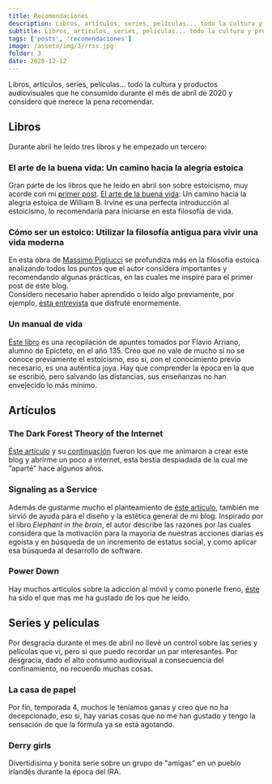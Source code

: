 ```yaml
---
title: Recomendaciones
description: Libros, artículos, series, películas... todo la cultura y productos audiovisuales que he consumido durante el més de abril de 2020 y considero que merece la pena recomendar.
subtitle: Libros, artículos, series, películas... todo la cultura y productos audiovisuales que he consumido durante el més de abril de 2020 y considero que merece la pena recomendar.
tags: ['posts', 'recomendaciones']
image: /assets/img/3/rrss.jpg
folder: 3
date: 2020-12-12
---
```


Libros, artículos, series, películas... todo la cultura y productos audiovisuales que he consumido durante el més de abril de 2020 y considero que merece la pena recomendar.
<!-- more -->

## Libros

Durante abril he leído tres libros y he empezado un tercero:

### El arte de la buena vida: Un camino hacia la alegría estoica

Gran parte de los libros que he leído en abril son sobre estoicismo, muy acorde con mi [primer post](https://rsenses.com/blog/practicas-estoicas/). [El arte de la buena vida](https://www.amazon.es/El-arte-buena-vida-alegr%C3%ADa-ebook/dp/B07RH8NQV7): Un camino hacia la alegría estoica de William B. Irvine es una perfecta introducción al estoicismo, lo recomendaría para iniciarse en esta filosofía de vida.

### Cómo ser un estoico: Utilizar la filosofía antigua para vivir una vida moderna

En esta obra de [Massimo Pigliucci](https://www.amazon.es/C%C3%B3mo-ser-estoico-Utilizar-filosof%C3%ADa/dp/843442732X) se profundiza más en la filosofía estoica analizando todos los puntos que el autor considera importantes y recomendando algunas prácticas, en las cuales me inspiré para el primer post de este blog.\
Considero necesario haber aprendido o leído algo previamente, por ejemplo, [ésta entrevista](https://www.youtube.com/watch?v=WisWde4lZdQ) que disfruté enormemente.

### Un manual de vida

[Éste libro](https://traficantes.net/libros/un-manual-de-vida) es una recopilación de apuntes tomados por Flavio Arriano, alumno de Epicteto, en el año 135. Creo que no vale de mucho si no se conoce previamente el estoicismo, eso si, con el conocimiento previo necesario, es una auténtica joya. Hay que comprender la época en la que se escribió, pero salvando las distancias, sus enseñanzas no han envejecido lo más mínimo.

## Artículos

### The Dark Forest Theory of the Internet

[Éste artículo](https://onezero.medium.com/the-dark-forest-theory-of-the-internet-7dc3e68a7cb1) y su [continuación](https://onezero.medium.com/beyond-the-dark-forest-a905e2dd8ae0) fueron los que me animaron a crear este blog y abrirme un poco a internet, esta bestia despiadada de la cual me "aparté" hace algunos años.

### Signaling as a Service

Además de gustarme mucho el planteamiento de [éste artículo](https://julian.digital/2020/03/28/signaling-as-a-service/), también me sirvió de ayuda para el diseño y la estética general de mi blog. Inspirado por el libro *Elephant in the brain*, el autor describe las razones por las cuales considera que la motivación para la mayoría de nuestras acciones diarias es egoísta y en búsqueda de un incremento de estatus social, y como aplicar esa búsqueda al desarrollo de software.

### Power Down

Hay muchos artículos sobre la adicción al móvil y como ponerle freno, [éste](https://medium.com/@jgvandehey/this-is-your-brain-on-mobile-15308056cfae) ha sido el que mas me ha gustado de los que he leído.

## Series y películas

Por desgracia durante el mes de abril no llevé un control sobre las series y películas que vi, pero si que puedo recordar un par interesantes. Por desgracia, dado el alto consumo audiovisual a consecuencia del confinamiento, no recuerdo muchas cosas.

### La casa de papel

Por fín, temporada 4, muchos le teníamos ganas y creo que no ha decepcionado, eso si, hay varias cosas que no me han gustado y tengo la sensación de que la fórmula ya se está agotando.

### Derry girls

Divertidísima y bonita serie sobre un grupo de "amigas" en un pueblo irlandés durante la época del IRA.
